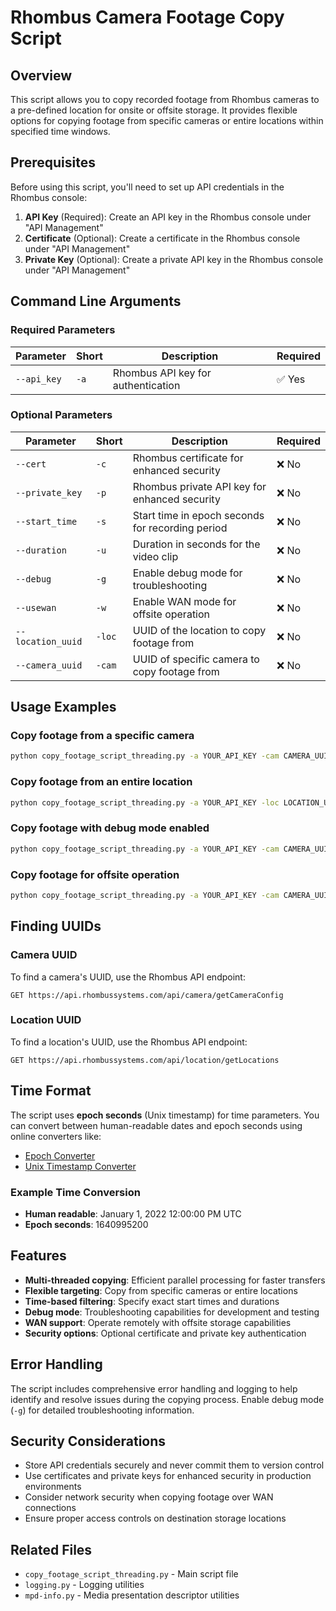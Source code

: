 # Rhombus Camera Footage Copy Script

## Overview

This script allows you to copy recorded footage from Rhombus cameras to a pre-defined location for onsite or offsite storage. It provides flexible options for copying footage from specific cameras or entire locations within specified time windows.

## Prerequisites

Before using this script, you'll need to set up API credentials in the Rhombus console:

1. **API Key** (Required): Create an API key in the Rhombus console under "API Management"
2. **Certificate** (Optional): Create a certificate in the Rhombus console under "API Management" 
3. **Private Key** (Optional): Create a private API key in the Rhombus console under "API Management"

## Command Line Arguments

### Required Parameters

| Parameter | Short | Description | Required |
|-----------|-------|-------------|----------|
| `--api_key` | `-a` | Rhombus API key for authentication | ✅ Yes |

### Optional Parameters

| Parameter | Short | Description | Required |
|-----------|-------|-------------|----------|
| `--cert` | `-c` | Rhombus certificate for enhanced security | ❌ No |
| `--private_key` | `-p` | Rhombus private API key for enhanced security | ❌ No |
| `--start_time` | `-s` | Start time in epoch seconds for recording period | ❌ No |
| `--duration` | `-u` | Duration in seconds for the video clip | ❌ No |
| `--debug` | `-g` | Enable debug mode for troubleshooting | ❌ No |
| `--usewan` | `-w` | Enable WAN mode for offsite operation | ❌ No |
| `--location_uuid` | `-loc` | UUID of the location to copy footage from | ❌ No |
| `--camera_uuid` | `-cam` | UUID of specific camera to copy footage from | ❌ No |

## Usage Examples

### Copy footage from a specific camera
```bash
python copy_footage_script_threading.py -a YOUR_API_KEY -cam CAMERA_UUID -s 1640995200 -u 3600
```

### Copy footage from an entire location
```bash
python copy_footage_script_threading.py -a YOUR_API_KEY -loc LOCATION_UUID -s 1640995200 -u 3600
```

### Copy footage with debug mode enabled
```bash
python copy_footage_script_threading.py -a YOUR_API_KEY -cam CAMERA_UUID -s 1640995200 -u 3600 -g
```

### Copy footage for offsite operation
```bash
python copy_footage_script_threading.py -a YOUR_API_KEY -cam CAMERA_UUID -s 1640995200 -u 3600 -w
```

## Finding UUIDs

### Camera UUID
To find a camera's UUID, use the Rhombus API endpoint:
```
GET https://api.rhombussystems.com/api/camera/getCameraConfig
```

### Location UUID  
To find a location's UUID, use the Rhombus API endpoint:
```
GET https://api.rhombussystems.com/api/location/getLocations
```

## Time Format

The script uses **epoch seconds** (Unix timestamp) for time parameters. You can convert between human-readable dates and epoch seconds using online converters like:
- [Epoch Converter](https://www.epochconverter.com/)
- [Unix Timestamp Converter](https://www.unixtimestamp.com/)

### Example Time Conversion
- **Human readable**: January 1, 2022 12:00:00 PM UTC
- **Epoch seconds**: 1640995200

## Features

- **Multi-threaded copying**: Efficient parallel processing for faster transfers
- **Flexible targeting**: Copy from specific cameras or entire locations
- **Time-based filtering**: Specify exact start times and durations
- **Debug mode**: Troubleshooting capabilities for development and testing
- **WAN support**: Operate remotely with offsite storage capabilities
- **Security options**: Optional certificate and private key authentication

## Error Handling

The script includes comprehensive error handling and logging to help identify and resolve issues during the copying process. Enable debug mode (`-g`) for detailed troubleshooting information.

## Security Considerations

- Store API credentials securely and never commit them to version control
- Use certificates and private keys for enhanced security in production environments
- Consider network security when copying footage over WAN connections
- Ensure proper access controls on destination storage locations

## Related Files

- `copy_footage_script_threading.py` - Main script file
- `logging.py` - Logging utilities
- `mpd-info.py` - Media presentation descriptor utilities 